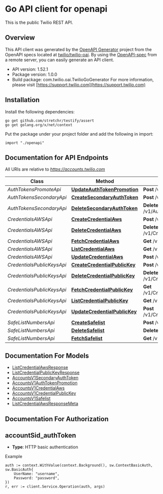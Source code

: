 # Go API client for openapi

This is the public Twilio REST API.

## Overview
This API client was generated by the [OpenAPI Generator](https://openapi-generator.tech) project from the OpenAPI specs located at [twilio/twilio-oai](https://github.com/twilio/twilio-oai/tree/main/spec).  By using the [OpenAPI-spec](https://www.openapis.org/) from a remote server, you can easily generate an API client.

- API version: 1.52.1
- Package version: 1.0.0
- Build package: com.twilio.oai.TwilioGoGenerator
For more information, please visit [https://support.twilio.com](https://support.twilio.com)

## Installation

Install the following dependencies:

```shell
go get github.com/stretchr/testify/assert
go get golang.org/x/net/context
```

Put the package under your project folder and add the following in import:

```golang
import "./openapi"
```

## Documentation for API Endpoints

All URIs are relative to *https://accounts.twilio.com*

Class | Method | HTTP request | Description
------------ | ------------- | ------------- | -------------
*AuthTokensPromoteApi* | [**UpdateAuthTokenPromotion**](docs/AuthTokensPromoteApi.md#updateauthtokenpromotion) | **Post** /v1/AuthTokens/Promote | 
*AuthTokensSecondaryApi* | [**CreateSecondaryAuthToken**](docs/AuthTokensSecondaryApi.md#createsecondaryauthtoken) | **Post** /v1/AuthTokens/Secondary | 
*AuthTokensSecondaryApi* | [**DeleteSecondaryAuthToken**](docs/AuthTokensSecondaryApi.md#deletesecondaryauthtoken) | **Delete** /v1/AuthTokens/Secondary | 
*CredentialsAWSApi* | [**CreateCredentialAws**](docs/CredentialsAWSApi.md#createcredentialaws) | **Post** /v1/Credentials/AWS | 
*CredentialsAWSApi* | [**DeleteCredentialAws**](docs/CredentialsAWSApi.md#deletecredentialaws) | **Delete** /v1/Credentials/AWS/{Sid} | 
*CredentialsAWSApi* | [**FetchCredentialAws**](docs/CredentialsAWSApi.md#fetchcredentialaws) | **Get** /v1/Credentials/AWS/{Sid} | 
*CredentialsAWSApi* | [**ListCredentialAws**](docs/CredentialsAWSApi.md#listcredentialaws) | **Get** /v1/Credentials/AWS | 
*CredentialsAWSApi* | [**UpdateCredentialAws**](docs/CredentialsAWSApi.md#updatecredentialaws) | **Post** /v1/Credentials/AWS/{Sid} | 
*CredentialsPublicKeysApi* | [**CreateCredentialPublicKey**](docs/CredentialsPublicKeysApi.md#createcredentialpublickey) | **Post** /v1/Credentials/PublicKeys | 
*CredentialsPublicKeysApi* | [**DeleteCredentialPublicKey**](docs/CredentialsPublicKeysApi.md#deletecredentialpublickey) | **Delete** /v1/Credentials/PublicKeys/{Sid} | 
*CredentialsPublicKeysApi* | [**FetchCredentialPublicKey**](docs/CredentialsPublicKeysApi.md#fetchcredentialpublickey) | **Get** /v1/Credentials/PublicKeys/{Sid} | 
*CredentialsPublicKeysApi* | [**ListCredentialPublicKey**](docs/CredentialsPublicKeysApi.md#listcredentialpublickey) | **Get** /v1/Credentials/PublicKeys | 
*CredentialsPublicKeysApi* | [**UpdateCredentialPublicKey**](docs/CredentialsPublicKeysApi.md#updatecredentialpublickey) | **Post** /v1/Credentials/PublicKeys/{Sid} | 
*SafeListNumbersApi* | [**CreateSafelist**](docs/SafeListNumbersApi.md#createsafelist) | **Post** /v1/SafeList/Numbers | 
*SafeListNumbersApi* | [**DeleteSafelist**](docs/SafeListNumbersApi.md#deletesafelist) | **Delete** /v1/SafeList/Numbers | 
*SafeListNumbersApi* | [**FetchSafelist**](docs/SafeListNumbersApi.md#fetchsafelist) | **Get** /v1/SafeList/Numbers | 


## Documentation For Models

 - [ListCredentialAwsResponse](docs/ListCredentialAwsResponse.md)
 - [ListCredentialPublicKeyResponse](docs/ListCredentialPublicKeyResponse.md)
 - [AccountsV1SecondaryAuthToken](docs/AccountsV1SecondaryAuthToken.md)
 - [AccountsV1AuthTokenPromotion](docs/AccountsV1AuthTokenPromotion.md)
 - [AccountsV1CredentialAws](docs/AccountsV1CredentialAws.md)
 - [AccountsV1CredentialPublicKey](docs/AccountsV1CredentialPublicKey.md)
 - [AccountsV1Safelist](docs/AccountsV1Safelist.md)
 - [ListCredentialAwsResponseMeta](docs/ListCredentialAwsResponseMeta.md)


## Documentation For Authorization



## accountSid_authToken

- **Type**: HTTP basic authentication

Example

```golang
auth := context.WithValue(context.Background(), sw.ContextBasicAuth, sw.BasicAuth{
    UserName: "username",
    Password: "password",
})
r, err := client.Service.Operation(auth, args)
```

